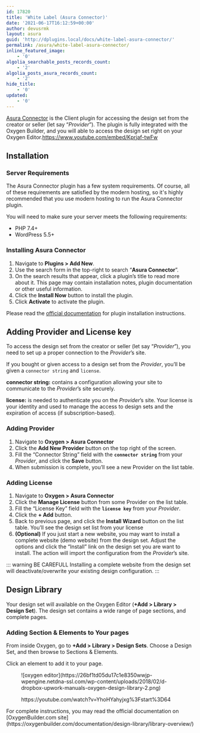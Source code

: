 ```yaml
---
id: 17820
title: 'White Label (Asura Connector)'
date: '2021-06-17T16:12:59+00:00'
author: devusrmk
layout: asura
guid: 'http://dplugins.local/docs/white-label-asura-connector/'
permalink: /asura/white-label-asura-connector/
inline_featured_image:
    - '0'
algolia_searchable_posts_records_count:
    - '2'
algolia_posts_asura_records_count:
    - '2'
hide_title:
    - '0'
updated:
    - '0'
---
```


[Asura Connector](https://wordpress.org/plugins/asura-connector) is the Client plugin for accessing the design set from the creator or seller (let say “*Provider*”). The plugin is fully integrated with the Oxygen Builder, and you will able to access the design set right on your Oxygen Editor.https://www.youtube.com/embed/Kprjaf-twFw

## Installation

### Server Requirements

The Asura Connector plugin has a few system requirements. Of course, all of these requirements are satisfied by the modern hosting, so it's highly recommended that you use modern hosting to run the Asura Connector plugin.

You will need to make sure your server meets the following requirements:

- PHP 7.4+
- WordPress 5.5+

### Installing Asura Connector

1. Navigate to **Plugins &gt; Add New**.
2. Use the search form in the top-right to search “**Asura Connector**”.
3. On the search results that appear, click a plugin’s title to read more about it. This page may contain installation notes, plugin documentation or other useful information.
4. Click the **Install Now** button to install the plugin.
5. Click **Activate** to activate the plugin.

Please read the [official documentation](https://wordpress.org/support/article/managing-plugins/#automatic-plugin-installation) for plugin installation instructions.

## Adding Provider and License key

To access the design set from the creator or seller (let say “*Provider*”), you need to set up a proper connection to the *Provider*’s site.

If you bought or given access to a design set from the *Provider*, you’ll be given a `connector string` and `license`.

**connector string:** contains a configuration allowing your site to communicate to the *Provider*’s site securely.

**license:** is needed to authenticate you on the *Provider*’s site. Your license is your identity and used to manage the access to design sets and the expiration of access (if subscription-based).

### Adding Provider

1. Navigate to **Oxygen &gt; Asura Connector**
2. Click the **Add New Provider** button on the top right of the screen.
3. Fill the “Connector String” field with the **`connector string`** from your *Provider*, and click the **Save** button.
4. When submission is complete, you’ll see a new Provider on the list table.

### Adding License

1. Navigate to **Oxygen &gt; Asura Connector**
2. Click the **Manage License** button from some Provider on the list table.
3. Fill the “License Key” field with the **`license key`** from your *Provider*.
4. Click the **+ Add** button.
5. Back to previous page, and click the **Install Wizard** button on the list table. You’ll see the design set list from your license
6. **(Optional)** If you just start a new website, you may want to install a complete website (demo website) from the design set. Adjust the options and click the “Install” link on the design set you are want to install. The action will import the configuration from the *Provider*’s site.

::: warning BE CAREFULL Installing a complete website from the design set will deactivate/overwrite your existing design configuration. :::

## Design Library

Your design set will available on the Oxygen Editor (**+Add &gt; Library &gt; Design Set**). The design set contains a wide range of page sections, and complete pages.

### Adding Section &amp; Elements to Your pages

From inside Oxygen, go to **+Add &gt; Library &gt; Design Sets**. Choose a Design Set, and then browse to Sections &amp; Elements.

Click an element to add it to your page.

<figure class="wp-block-image">![oxygen editor](https://26bf1td05du17c1e8350wwjp-wpengine.netdna-ssl.com/wp-content/uploads/2018/02/d-dropbox-upwork-manuals-oxygen-design-library-2.png)</figure><figure class="wp-block-embed is-type-rich is-provider-embed-handler wp-block-embed-embed-handler"><div class="wp-block-embed__wrapper">https://youtube.com/watch?v=YhoHYahyjxg%3Fstart%3D64 </div></figure>For complete instructions, you may read the official documentation on [OxygenBuilder.com site](https://oxygenbuilder.com/documentation/design-library/library-overview/)